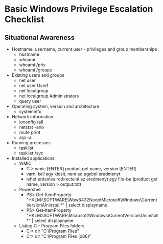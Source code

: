 # Basic Windows Privilege Escalation Checklist
## Situational Awareness
* Hostname, username, current user - privileges and group memberships
  * hostname
  * whoami
  * whoami /priv
  * whoami /groups
* Existing users and groups
  * net user
  * net user User1
  * net localgroup
  * net localgroup Administrators
  * query user
* Operating system, version and architecture
  * systeminfo
* Network information
  * ipconfig /all
  * netstat -ano
  * route print
  * arp -a
* Running processes
  * tasklist
  * tasklist /svc
* Installed applications
  * WMIC
    * C:\> wmic [ENTER] product get name, version [ENTER]
    * varni kell egy kicsit, nem ad egybol eredmenyt
    * lehet erdemes redirectelni az eredmenyt egy file-ba (product get name, version > output.txt)
  * Powershell
    * PS> Get-ItemProperty "HKLM:\SOFTWARE\Wow6432Node\Microsoft\Windows\CurrentVersion\Uninstall\*" | select displayname
    * PS> Get-ItemProperty "HKLM:\SOFTWARE\Microsoft\Windows\CurrentVersion\Uninstall\*" | select displayname
  * Listing C - Program Files folders
    * C:\> dir "C:\Program Files"
    * C:\> dir "C:\Program Files (x86)"
